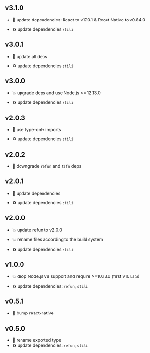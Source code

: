 ## v3.1.0

* 🌱 update dependencies: React to v17.0.1 & React Native to v0.64.0

* ♻️ update dependencies `stili`

## v3.0.1

* 🐞 update all deps

* ♻️ update dependencies `stili`

## v3.0.0

* 💥 upgrade deps and use Node.js >= 12.13.0

* ♻️ update dependencies `stili`

## v2.0.3

* 🐞 use type-only imports

* ♻️ update dependencies `stili`

## v2.0.2

* 🐞 downgrade `refun` and `tsfn` deps

## v2.0.1

* 🐞 update dependencies

* ♻️ update dependencies `stili`

## v2.0.0

* 💥 update refun to v2.0.0

* 💥 rename files according to the build system

* ♻️ update dependencies `stili`

## v1.0.0

* 💥 drop Node.js v8 support and require >=10.13.0 (first v10 LTS)

* ♻️ update dependencies: `refun`, `stili`

## v0.5.1

* 🐞 bump react-native

## v0.5.0

* 🐞 rename exported type
* ♻️ update dependencies: `refun`, `stili`
